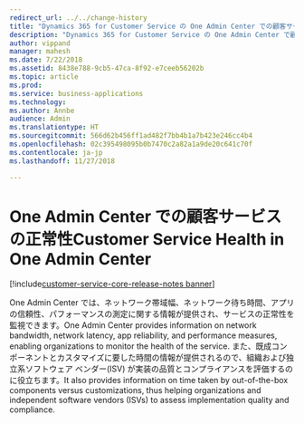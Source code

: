 ```yaml
---
redirect_url: ../../change-history
title: "Dynamics 365 for Customer Service の One Admin Center での顧客サービスの正常性の監視"
description: "Dynamics 365 for Customer Service の One Admin Center で顧客サービスの正常性を監視する方法を説明します"
author: vippand
manager: mahesh
ms.date: 7/22/2018
ms.assetid: 8438e788-9cb5-47ca-8f92-e7ceeb56202b
ms.topic: article
ms.prod: 
ms.service: business-applications
ms.technology: 
ms.author: Annbe
audience: Admin
ms.translationtype: HT
ms.sourcegitcommit: 566d62b456ff1ad482f7bb4b1a7b423e246cc4b4
ms.openlocfilehash: 02c395498095b0b7470c2a82a1a9de20c641c70f
ms.contentlocale: ja-jp
ms.lasthandoff: 11/27/2018

---
```

#  <a name="customer-service-health-in-one-admin-center"></a><span data-ttu-id="f6fd6-103">One Admin Center での顧客サービスの正常性</span><span class="sxs-lookup"><span data-stu-id="f6fd6-103">Customer Service Health in One Admin Center</span></span>    

[!include[customer-service-core-release-notes banner](../../includes/customer-service-core-release-notes.md)]




<span data-ttu-id="f6fd6-104">One Admin Center では、ネットワーク帯域幅、ネットワーク待ち時間、アプリの信頼性、パフォーマンスの測定に関する情報が提供され、サービスの正常性を監視できます。</span><span class="sxs-lookup"><span data-stu-id="f6fd6-104">One Admin Center provides information on network bandwidth, network latency, app reliability, and performance measures, enabling organizations to monitor the health of the service.</span></span> <span data-ttu-id="f6fd6-105">また、既成コンポーネントとカスタマイズに要した時間の情報が提供されるので、組織および独立系ソフトウェア ベンダー(ISV) が実装の品質とコンプライアンスを評価するのに役立ちます。</span><span class="sxs-lookup"><span data-stu-id="f6fd6-105">It also provides information on time taken by out-of-the-box components versus customizations, thus helping organizations and independent software vendors (ISVs) to assess implementation quality and compliance.</span></span>  

